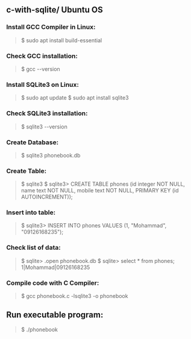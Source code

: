 ## c-with-sqlite/ Ubuntu OS
### Install GCC Compiler in Linux:
> $ sudo apt install build-essential
### Check GCC installation:
> $ gcc --version
### Install SQLite3 on Linux:
> $ sudo apt update
> $ sudo apt install sqlite3
### Check SQLite3 installation:
> $ sqlite3 --version
### Create Database:
> $ sqlite3 phonebook.db
### Create Table:
> $ sqlite3
> $ sqlite3> CREATE TABLE phones (id integer NOT NULL, name text NOT NULL, mobile text NOT NULL, PRIMARY KEY (id AUTOINCREMENT));
### Insert into table:
> $ sqlite3> INSERT INTO phones VALUES (1, "Mohammad", "09126168235");
### Check list of data:
> $ sqlite> .open phonebook.db
> $ sqlite> select * from phones;
> 1|Mohammad|09126168235
### Compile code with C Compiler:
> $ gcc phonebook.c -lsqlite3 -o phonebook
## Run executable program:
> $ ./phonebook


